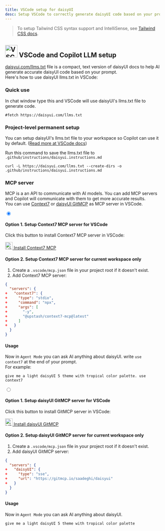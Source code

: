 ```yaml
---
title: VSCode setup for daisyUI
desc: Setup VSCode to correctly generate daisyUI code based on your prompt.
---
```


<script>
  import Translate from "$components/Translate.svelte"
</script>

> To setup Tailwind CSS syntax support and IntelliSense, see [Tailwind CSS docs](https://tailwindcss.com/docs/editor-setup).

## <img src="https://img.daisyui.com/images/logos/vscode.webp" alt="VSCode" width="40" height="40" class="inline-block me-2 -mt-1 not-prose"> VSCode and Copilot LLM setup

[daisyui.com/llms.txt](https://daisyui.com/llms.txt) file is a compact, text version of daisyUI docs to help AI generate accurate daisyUI code based on your prompt.  
Here's how to use daisyUI llms.txt in VSCode:

### Quick use

In chat window type this and VSCode will use daisyUI's llms.txt file to generate code.

```md:prompt
#fetch https://daisyui.com/llms.txt
```

### Project-level permanent setup

You can setup daisyUI's llms.txt file to your workspace so Copilot can use it by default. ([Read more at VSCode docs](https://code.visualstudio.com/docs/copilot/copilot-customization))

Run this command to save the llms.txt file to `.github/instructions/daisyui.instructions.md`

```sh:Terminal
curl -L https://daisyui.com/llms.txt --create-dirs -o .github/instructions/daisyui.instructions.md
```

### MCP server

MCP is a an API to communicate with AI models. You can add MCP servers and Copilot will communicate with them to get more accurate results.  
You can use [Context7](https://context7.com/) or [daisyUI GitMCP](https://gitmcp.io/saadeghi/daisyui) as MCP server in VSCode.

<div class="tabs tabs-lift max-sm:tabs-sm">
  <input type="radio" name="mcp_options" class="tab" aria-label="Context7" checked />
  <div class="tab-content bg-base-100 border-base-300 px-12 py-3">

#### Option 1. Setup Context7 MCP server for VSCode

Click this button to install Context7 MCP server in VSCode:

<a href="vscode:mcp/install?%7B%22name%22%3A%22context7%22%2C%22command%22%3A%22npx%22%2C%22args%22%3A%5B%22-y%22%2C%22%40upstash%2Fcontext7-mcp%40latest%22%5D%7D" class="btn btn-primary">
  <img src="https://img.daisyui.com/images/logos/vscode.webp" alt="VSCode" width="24" height="24" class="inline-block me-2">
  Install Context7 MCP
</a>

#### Option 2. Setup Context7 MCP server for current workspace only

1.  Create a `.vscode/mcp.json` file in your project root if it doesn't exist.
2.  Add Context7 MCP server:

```diff:.vscode/mcp.json
{
  "servers": {
+   "context7": {
+     "type": "stdio",
+     "command": "npx",
+     "args": [
+       "-y",
+       "@upstash/context7-mcp@latest"
+     ]
+   }
  }
}
```

#### Usage

Now in `Agent Mode` you can ask AI anything about daisyUI. write `use context7` at the end of your prompt.  
 For example:

```md:prompt
give me a light daisyUI 5 theme with tropical color palette. use context7
```

  </div>

  <input type="radio" name="mcp_options" class="tab" aria-label="GitMCP" />
  <div class="tab-content bg-base-100 border-base-300 px-12 py-3">

#### Option 1. Setup daisyUI GitMCP server for VSCode

Click this button to install GitMCP server in VSCode:

<a href="vscode:mcp/install?%7B%22name%22%3A%22daisyUI%22%2C%22type%22%3A%22sse%22%2C%22url%22%3A%22https%3A%2F%2Fgitmcp.io%2Fsaadeghi%2Fdaisyui%22%7D" class="btn btn-primary">
  <img src="https://img.daisyui.com/images/logos/vscode.webp" alt="VSCode" width="24" height="24" class="inline-block me-2">
  Install daisyUI GitMCP
</a>

#### Option 2. Setup daisyUI GitMCP server for current workspace only

1.  Create a `.vscode/mcp.json` file in your project root if it doesn't exist.
2.  Add daisyUI GitMCP server:

```diff:.vscode/mcp.json
{
  "servers": {
+   "daisyUI": {
+     "type": "sse",
+     "url": "https://gitmcp.io/saadeghi/daisyui"
+   }
  }
}
```

#### Usage

Now in `Agent Mode` you can ask AI anything about daisyUI.

```md:prompt
give me a light daisyUI 5 theme with tropical color palette
```

</div>
</div>
